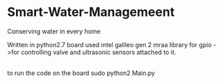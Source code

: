 # Smart-Water-Managemeent
Conserving water in every home

Written in python2.7
board used intel galileo gen 2
mraa library for gpio ->for controlling valve and ultrasonic sensors attached to it.

<br>
to run the code on the board
sudo python2 Main.py 
